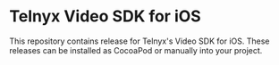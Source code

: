 # Telnyx Video SDK for iOS
This repository contains release for Telnyx's Video SDK for iOS. These releases can be installed as CocoaPod or manually into your project.
